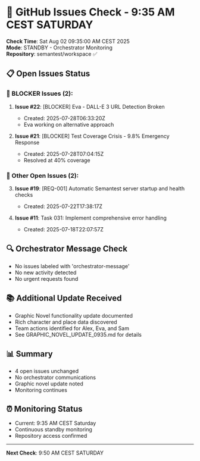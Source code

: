 # 🐙 GitHub Issues Check - 9:35 AM CEST SATURDAY

**Check Time**: Sat Aug 02 09:35:00 AM CEST 2025  
**Mode**: STANDBY - Orchestrator Monitoring  
**Repository**: semantest/workspace ✅

## 📋 Open Issues Status

### 🚨 BLOCKER Issues (2):
1. **Issue #22**: [BLOCKER] Eva - DALL-E 3 URL Detection Broken
   - Created: 2025-07-28T06:33:20Z
   - Eva working on alternative approach
   
2. **Issue #21**: [BLOCKER] Test Coverage Crisis - 9.8% Emergency Response  
   - Created: 2025-07-28T07:04:15Z
   - Resolved at 40% coverage

### 📌 Other Open Issues (2):
3. **Issue #19**: [REQ-001] Automatic Semantest server startup and health checks
   - Created: 2025-07-22T17:38:17Z
   
4. **Issue #11**: Task 031: Implement comprehensive error handling
   - Created: 2025-07-18T22:07:57Z

## 🔍 Orchestrator Message Check
- No issues labeled with 'orchestrator-message'
- No new activity detected
- No urgent requests found

## 📚 Additional Update Received
- Graphic Novel functionality update documented
- Rich character and place data discovered
- Team actions identified for Alex, Eva, and Sam
- See GRAPHIC_NOVEL_UPDATE_0935.md for details

## 📊 Summary
- 4 open issues unchanged
- No orchestrator communications
- Graphic novel update noted
- Monitoring continues

## ⏰ Monitoring Status
- Current: 9:35 AM CEST Saturday
- Continuous standby monitoring
- Repository access confirmed

---

**Next Check**: 9:50 AM CEST SATURDAY